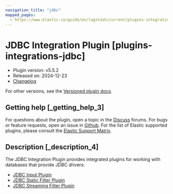 ```yaml
---
navigation_title: "jdbc"
mapped_pages:
  - https://www.elastic.co/guide/en/logstash/current/plugins-integrations-jdbc.html
---
```


# JDBC Integration Plugin [plugins-integrations-jdbc]


* Plugin version: v5.5.2
* Released on: 2024-12-23
* [Changelog](https://github.com/logstash-plugins/logstash-integration-jdbc/blob/v5.5.2/CHANGELOG.md)

For other versions, see the [Versioned plugin docs](logstash-docs://reference/integration-jdbc-index.md).

## Getting help [_getting_help_3]

For questions about the plugin, open a topic in the [Discuss](http://discuss.elastic.co) forums. For bugs or feature requests, open an issue in [Github](https://github.com/logstash-plugins/logstash-integration-jdbc). For the list of Elastic supported plugins, please consult the [Elastic Support Matrix](https://www.elastic.co/support/matrix#logstash_plugins).


## Description [_description_4]

The JDBC Integration Plugin provides integrated plugins for working with databases that provide JDBC drivers:

* [JDBC Input Plugin](/reference/plugins-inputs-jdbc.md)
* [JDBC Static Filter Plugin](/reference/plugins-filters-jdbc_static.md)
* [JDBC Streaming Filter Plugin](/reference/plugins-filters-jdbc_streaming.md)



